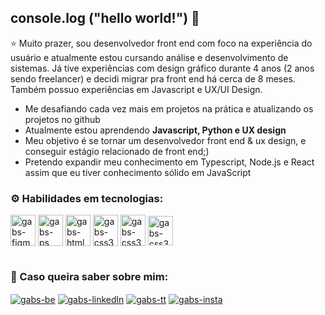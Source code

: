 ## console.log ("hello world!") 👋


⭐ Muito prazer, sou desenvolvedor front end com foco na experiência do usuário e atualmente estou cursando análise e desenvolvimento de sistemas. 
Já tive experiências com design gráfico durante 4 anos (2 anos sendo freelancer) e decidi migrar pra front end há cerca de 8 meses. Também possuo experiências 
em Javascript e UX/UI Design. 

- Me desafiando cada vez mais em projetos na prática e atualizando os projetos no github
- Atualmente estou aprendendo <strong>Javascript, Python e UX design</strong>
- Meu objetivo é se tornar um desenvolvedor front end & ux design, e conseguir estágio relacionado de front end;)
- Pretendo expandir meu conhecimento em Typescript, Node.js e React assim que eu tiver conhecimento sólido em JavaScript

<h3>⚙️ Habilidades em tecnologias:</h1>

<div>
<img align="center" alt="gabs-figma" height="50" width="40" src="https://cdn.jsdelivr.net/gh/devicons/devicon/icons/figma/figma-original.svg" />
<img align="center" alt="gabs-ps" height="50" width="40" src="https://cdn.jsdelivr.net/gh/devicons/devicon/icons/photoshop/photoshop-plain.svg" />
<img align="center" alt="gabs-html5" height="50" width="40" src="https://cdn.jsdelivr.net/gh/devicons/devicon/icons/html5/html5-original.svg" />
<img align="center" alt="gabs-css3" height="50" width="40" src="https://cdn.jsdelivr.net/gh/devicons/devicon/icons/css3/css3-original.svg" />
<img align="center" alt="gabs-css3" height="50" width="40" src="https://cdn.jsdelivr.net/gh/devicons/devicon/icons/javascript/javascript-original.svg" />
<img align="center" alt="gabs-css3" height="47" width="40" src="https://s3.dualstack.us-east-2.amazonaws.com/pythondotorg-assets/media/community/logos/python-logo-only.png" />
          
</div>
 
#       


<h3>🚀 Caso queira saber sobre mim:</h3>

<div>

[<img align="center" alt="gabs-be" src="https://img.shields.io/badge/Behance-0054F7?style=for-the-badge&logo=behance&logoColor=white" />](https://www.behance.net/waks_)
[<img align="center" alt="gabs-linkedln" src="https://img.shields.io/badge/LinkedIn-0077B5?style=for-the-badge&logo=linkedin&logoColor=white" />](https://www.linkedin.com/in/gabriel-vilarino-aa529b248/)
[<img align="center" alt="gabs-tt" src="https://img.shields.io/badge/Twitter-1DA1F2?style=for-the-badge&logo=twitter&logoColor=white" />](https://twitter.com/waks02)
[<img align="center" alt="gabs-insta" src="https://img.shields.io/badge/Instagram-E4405F?style=for-the-badge&logo=instagram&logoColor=white" />](https://www.instagram.com/gabswyl/)
</div>





